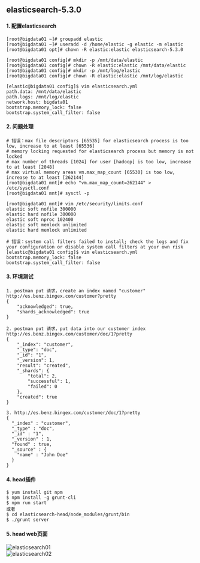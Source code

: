 ## elasticsearch-5.3.0
#### 1. 配置elasticsearch
```sbtshell
[root@bigdata01 ~]# groupadd elastic
[root@bigdata01 ~]# useradd -d /home/elastic -g elastic -m elastic
[root@bigdata01 opt]# chown -R elastic:elastic elasticsearch-5.3.0

[root@bigdata01 config]# mkdir -p /mnt/data/elastic
[root@bigdata01 config]# chown -R elastic:elastic /mnt/data/elastic
[root@bigdata01 config]# mkdir -p /mnt/log/elastic
[root@bigdata01 config]# chown -R elastic:elastic /mnt/log/elastic

[elastic@bigdata01 config]$ vim elasticsearch.yml
path.data: /mnt/data/elastic
path.logs: /mnt/log/elastic
network.host: bigdata01
bootstrap.memory_lock: false
bootstrap.system_call_filter: false
```

#### 2. 问题处理
```sbtshell
# 错误：max file descriptors [65535] for elasticsearch process is too low, increase to at least [65536]
# memory locking requested for elasticsearch process but memory is not locked
# max number of threads [1024] for user [hadoop] is too low, increase to at least [2048]
# max virtual memory areas vm.max_map_count [65530] is too low, increase to at least [262144]
[root@bigdata01 mnt]# echo "vm.max_map_count=262144" > /etc/sysctl.conf
[root@bigdata01 mnt]# sysctl -p

[root@bigdata01 mnt]# vim /etc/security/limits.conf 
elastic soft nofile 300000 
elastic hard nofile 300000 
elastic soft nproc 102400 
elastic soft memlock unlimited 
elastic hard memlock unlimited

# 错误：system call filters failed to install; check the logs and fix your configuration or disable system call filters at your own risk
[elastic@bigdata01 config]$ vim elasticsearch.yml
bootstrap.memory_lock: false
bootstrap.system_call_filter: false
```

#### 3. 环境测试
```text
1. postman put 请求，create an index named "customer"
http://es.benz.bingex.com/customer?pretty
{
    "acknowledged": true,
    "shards_acknowledged": true
}

2. postman put 请求，put data into our customer index
http://es.benz.bingex.com/customer/doc/1?pretty
{
    "_index": "customer",
    "_type": "doc",
    "_id": "1",
    "_version": 1,
    "result": "created",
    "_shards": {
        "total": 2,
        "successful": 1,
        "failed": 0
    },
    "created": true
}

3. http://es.benz.bingex.com/customer/doc/1?pretty
{
  "_index" : "customer",
  "_type" : "doc",
  "_id" : "1",
  "_version" : 1,
  "found" : true,
  "_source" : {
    "name" : "John Doe"
  }
}
```

#### 4. head插件
```sbtshell
$ yum install git npm  
$ npm install -g grunt-cli
$ npm run start
或者
$ cd elasticsearch-head/node_modules/grunt/bin
$ ./grunt server
```

#### 5. head web页面
![elasticsearch01](https://github.com/Dongzai1005/learning/blob/master/bigdata/src/main/java/wang/xiaoluobo/elasticsearch/images/elasticsearch01.png)    
![elasticsearch02](https://github.com/Dongzai1005/learning/blob/master/bigdata/src/main/java/wang/xiaoluobo/elasticsearch/images/elasticsearch01.png)    
